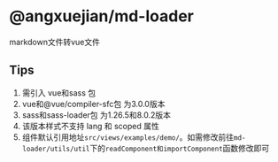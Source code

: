 # @angxuejian/md-loader

markdown文件转vue文件

## Tips
1. 需引入 vue和sass 包
2. vue和@vue/compiler-sfc包 为3.0.0版本
3. sass和sass-loader包 为1.26.5和8.0.2版本
4. 该版本样式不支持 lang 和 scoped 属性
5. 组件默认引用地址`src/views/examples/demo/`。如需修改前往`md-loader/utils/util`下的`readComponent和importComponent`函数修改即可